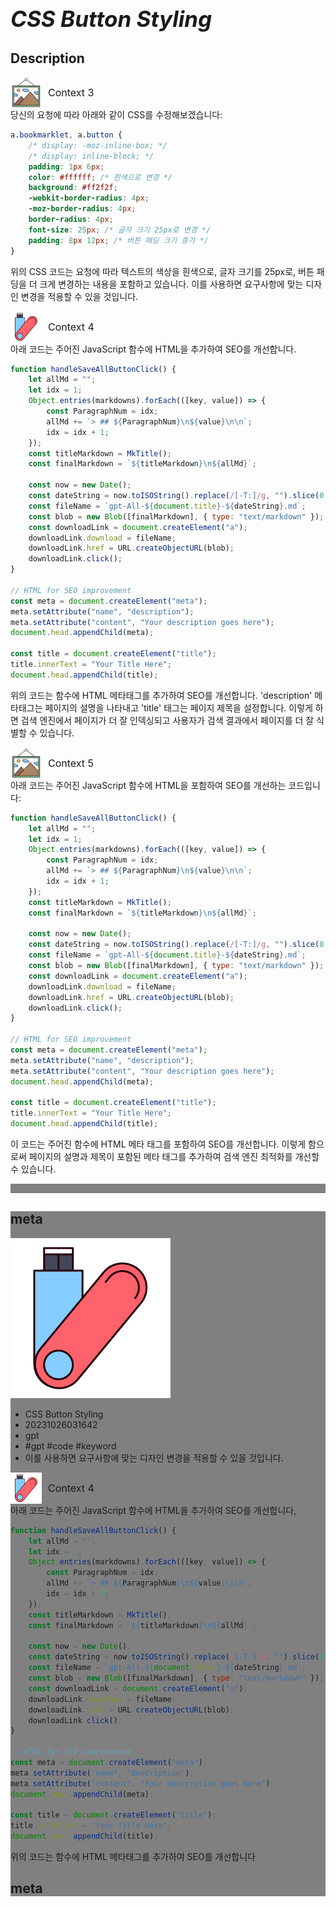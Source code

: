# **<span style="font-size: 35px; font-style: italic;">CSS Button Styling</span>**

## Description




<div style="display: flex; align-items: center; font-size: 16px;"><div><img src="https://raw.githubusercontent.com/d10000usd/WebDocuments/main/public/icon/space/workspace-vector-free-icon-set-31.png" width="50" height="50" style="vertical-align: middle;" /></div><div style="display: inline-block; vertical-align: middle; margin-left: 10px; font-size: 16px;">Context 3</div></div>
당신의 요청에 따라 아래와 같이 CSS를 수정해보겠습니다:

```css
a.bookmarklet, a.button {
    /* display: -moz-inline-box; */
    /* display: inline-block; */
    padding: 1px 6px;
    color: #ffffff; /* 흰색으로 변경 */
    background: #ff2f2f;
    -webkit-border-radius: 4px;
    -moz-border-radius: 4px;
    border-radius: 4px;
    font-size: 25px; /* 글자 크기 25px로 변경 */
    padding: 8px 12px; /* 버튼 패딩 크기 증가 */
}
```

위의 CSS 코드는 요청에 따라 텍스트의 색상을 흰색으로, 글자 크기를 25px로, 버튼 패딩을 더 크게 변경하는 내용을 포함하고 있습니다. 이를 사용하면 요구사항에 맞는 디자인 변경을 적용할 수 있을 것입니다.





<div style="display: flex; align-items: center; font-size: 16px;"><div><img src="https://raw.githubusercontent.com/d10000usd/WebDocuments/main/public/icon/space/workspace-vector-free-icon-set-40.png" width="50" height="50" style="vertical-align: middle;" /></div><div style="display: inline-block; vertical-align: middle; margin-left: 10px; font-size: 16px;">Context 4</div></div>
아래 코드는 주어진 JavaScript 함수에 HTML을 추가하여 SEO를 개선합니다. 

```javascript
function handleSaveAllButtonClick() {
    let allMd = "";
    let idx = 1;
    Object.entries(markdowns).forEach(([key, value]) => {
        const ParagraphNum = idx;
        allMd += `> ## ${ParagraphNum}\n${value}\n\n`;
        idx = idx + 1;
    });
    const titleMarkdown = MkTitle();
    const finalMarkdown = `${titleMarkdown}\n${allMd}`;

    const now = new Date();
    const dateString = now.toISOString().replace(/[-T:]/g, "").slice(0, 14);
    const fileName = `gpt-All-${document.title}-${dateString}.md`;
    const blob = new Blob([finalMarkdown], { type: "text/markdown" });
    const downloadLink = document.createElement("a");
    downloadLink.download = fileName;
    downloadLink.href = URL.createObjectURL(blob);
    downloadLink.click();
}

// HTML for SEO improvement
const meta = document.createElement("meta");
meta.setAttribute("name", "description");
meta.setAttribute("content", "Your description goes here");
document.head.appendChild(meta);

const title = document.createElement("title");
title.innerText = "Your Title Here";
document.head.appendChild(title);
```

위의 코드는 함수에 HTML 메타태그를 추가하여 SEO를 개선합니다. 'description' 메타태그는 페이지의 설명을 나타내고 'title' 태그는 페이지 제목을 설정합니다. 이렇게 하면 검색 엔진에서 페이지가 더 잘 인덱싱되고 사용자가 검색 결과에서 페이지를 더 잘 식별할 수 있습니다.





<div style="display: flex; align-items: center; font-size: 16px;"><div><img src="https://raw.githubusercontent.com/d10000usd/WebDocuments/main/public/icon/space/workspace-vector-free-icon-set-31.png" width="50" height="50" style="vertical-align: middle;" /></div><div style="display: inline-block; vertical-align: middle; margin-left: 10px; font-size: 16px;">Context 5</div></div>
아래 코드는 주어진 JavaScript 함수에 HTML을 포함하여 SEO를 개선하는 코드입니다:

```javascript
function handleSaveAllButtonClick() {
    let allMd = "";
    let idx = 1;
    Object.entries(markdowns).forEach(([key, value]) => {
        const ParagraphNum = idx;
        allMd += `> ## ${ParagraphNum}\n${value}\n\n`;
        idx = idx + 1;
    });
    const titleMarkdown = MkTitle();
    const finalMarkdown = `${titleMarkdown}\n${allMd}`;

    const now = new Date();
    const dateString = now.toISOString().replace(/[-T:]/g, "").slice(0, 14);
    const fileName = `gpt-All-${document.title}-${dateString}.md`;
    const blob = new Blob([finalMarkdown], { type: "text/markdown" });
    const downloadLink = document.createElement("a");
    downloadLink.download = fileName;
    downloadLink.href = URL.createObjectURL(blob);
    downloadLink.click();
}

// HTML for SEO improvement
const meta = document.createElement("meta");
meta.setAttribute("name", "description");
meta.setAttribute("content", "Your description goes here");
document.head.appendChild(meta);

const title = document.createElement("title");
title.innerText = "Your Title Here";
document.head.appendChild(title);
```

이 코드는 주어진 함수에 HTML 메타 태그를 포함하여 SEO를 개선합니다. 이렇게 함으로써 페이지의 설명과 제목이 포함된 메타 태그를 추가하여 검색 엔진 최적화를 개선할 수 있습니다.



<div style="background-color: grey; height: 15px;"></div>







<div style="background-color: grey; ">  

## meta   
![ex_screenshot](https://raw.githubusercontent.com/d10000usd/WebDocuments/main/public/icon/space/workspace-vector-free-icon-set-40.png)  
- CSS Button Styling  
- 20231026031642  
- gpt  
- #gpt #code #keyword  
- 이를 사용하면 요구사항에 맞는 디자인 변경을 적용할 수 있을 것입니다.





<div style="display: flex; align-items: center; font-size: 16px;"><div><img src="https://raw.githubusercontent.com/d10000usd/WebDocuments/main/public/icon/space/workspace-vector-free-icon-set-40.png" width="50" height="50" style="vertical-align: middle;" /></div><div style="display: inline-block; vertical-align: middle; margin-left: 10px; font-size: 16px;">Context 4</div></div>
아래 코드는 주어진 JavaScript 함수에 HTML을 추가하여 SEO를 개선합니다,

```javascript
function handleSaveAllButtonClick() {
    let allMd = "";
    let idx = 1;
    Object.entries(markdowns).forEach(([key, value]) => {
        const ParagraphNum = idx;
        allMd += `> ## ${ParagraphNum}\n${value}\n\n`;
        idx = idx + 1;
    });
    const titleMarkdown = MkTitle();
    const finalMarkdown = `${titleMarkdown}\n${allMd}`;

    const now = new Date();
    const dateString = now.toISOString().replace(/[-T:]/g, "").slice(0, 14);
    const fileName = `gpt-All-${document.title}-${dateString}.md`;
    const blob = new Blob([finalMarkdown], { type: "text/markdown" });
    const downloadLink = document.createElement("a");
    downloadLink.download = fileName;
    downloadLink.href = URL.createObjectURL(blob);
    downloadLink.click();
}

// HTML for SEO improvement
const meta = document.createElement("meta");
meta.setAttribute("name", "description");
meta.setAttribute("content", "Your description goes here");
document.head.appendChild(meta);

const title = document.createElement("title");
title.innerText = "Your Title Here";
document.head.appendChild(title);
```

위의 코드는 함수에 HTML 메타태그를 추가하여 SEO를 개선합니다  
## meta   
</div> 
